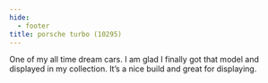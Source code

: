 ```yaml
---
hide:
  - footer
title: porsche turbo (10295)
---
```


One of my all time dream cars. I am glad I finally got that model and displayed in my collection. It’s a nice build and great for displaying.
